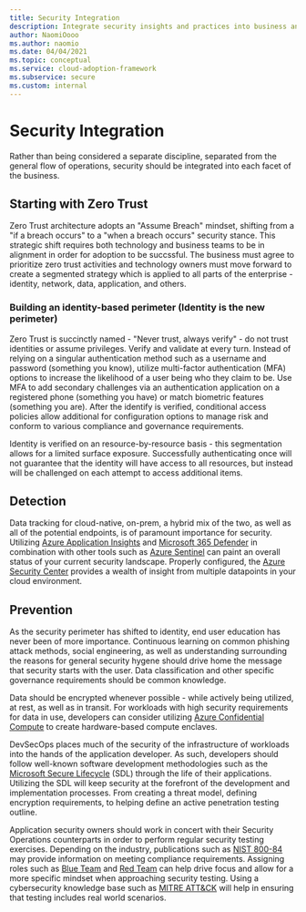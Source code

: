 ```yaml
---
title: Security Integration
description: Integrate security insights and practices into business and IT processes
author: NaomiOooo
ms.author: naomio
ms.date: 04/04/2021
ms.topic: conceptual
ms.service: cloud-adoption-framework
ms.subservice: secure
ms.custom: internal
---
```


# Security Integration
Rather than being considered a separate discipline, separated from the general flow of operations, security should be integrated into each facet of the business. 


## Starting with Zero Trust
Zero Trust architecture adopts an "Assume Breach" mindset, shifting from a "if a breach occurs" to a "when a breach occurs" security stance. This strategic shift requires both technology and business teams to be in alignment in order for adoption to be succssful. The business must agree to prioritize zero trust activities and technology owners must move forward to create a segmented strategy which is applied to all parts of the enterprise - identity, network, data, application, and others.

### Building an identity-based perimeter (Identity is the new perimeter)
Zero Trust is succinctly named - "Never trust, always verify" - do not trust identities or assume privileges. Verify and validate at every turn. Instead of relying on a singular authentication method such as a username and password (something you know), utilize multi-factor authentication (MFA) options to increase the likelihood of a user being who they claim to be. Use MFA to add secondary challenges via an authentication application on a registered phone (something you have) or match biometric features (something you are). After the identify is verified, conditional access policies allow additional for configuration options to manage risk and conform to various compliance and governance requirements.

Identity is verified on an resource-by-resource basis - this segmentation allows for a limited surface exposure. Successfully authenticating once will not guarantee that the identity will have access to all resources, but instead will be challenged on each attempt to access additional items.


## Detection
Data tracking for cloud-native, on-prem, a hybrid mix of the two, as well as all of the potential endpoints, is of paramount importance for security. Utilizing [Azure Application Insights](https://docs.microsoft.com/en-us/azure/azure-monitor/app/app-insights-overview) and [Microsoft 365 Defender](https://www.microsoft.com/en-us/microsoft-365/security/microsoft-365-defender) in combination with other tools such as [Azure Sentinel](https://azure.microsoft.com/en-us/services/azure-sentinel) can paint an overall status of your current security landscape. Properly configured, the [Azure Security Center](https://azure.microsoft.com/en-us/services/security-center) provides a wealth of insight from multiple datapoints in your cloud environment.

## Prevention
As the security perimeter has shifted to identity, end user education has never been of more importance. Continuous learning on common phishing attack methods, social engineering, as well as understanding surrounding the reasons for general security hygene should drive home the message that security starts with the user. Data classification and other specific governance requirements should be common knowledge. 

Data should be encrypted whenever possible - while actively being utilized, at rest, as well as in transit. For workloads with high security requirements for data in use, developers can consider utilizing [Azure Confidential Compute](https://azure.microsoft.com/en-us/solutions/confidential-compute/) to create hardware-based compute enclaves.  

DevSecOps places much of the security of the infrastructure of workloads into the hands of the application developer. As such, developers should follow well-known software development methodologies such as the [Microsoft Secure Lifecycle](https://www.microsoft.com/en-us/securityengineering/sdl/practices) (SDL) through the life of their applications. Utilizing the SDL will keep security at the forefront of the development and implementation processes. From creating a threat model, defining encryption requirements, to helping define an active penetration testing outline. 

Application security owners should work in concert with their Security Operations counterparts in order to perform regular security testing exercises. Depending on the industry, publications such as [NIST 800-84](https://csrc.nist.gov/publications/detail/sp/800-84/final) may provide information on meeting compliance requirements. Assigning roles such as [Blue Team](https://www.microsoft.com/security/blog/2020/06/11/blue-teams-helping-red-teams-a-tale-of-a-process-crash-powershell-and-the-mitre-attck-evaluation/) and [Red Team](https://www.microsoft.com/security/blog/2021/01/21/the-dynamic-duo-how-to-build-a-red-and-blue-team-to-strengthen-your-cybersecurity-part-2/) can help drive focus and allow for a more specific mindset when approaching security testing. Using a cybersecurity knowledge base such as [MITRE ATT&CK](https://attack.mitre.org/) will help in ensuring that testing includes real world scenarios. 
